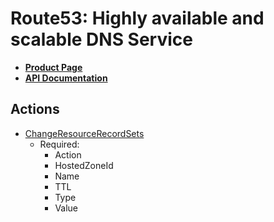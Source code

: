 # Route53: Highly available and scalable DNS Service

* **[Product Page](http://aws.amazon.com/route53/)**
* **[API Documentation](http://docs.aws.amazon.com/Route53/latest/APIReference/Welcome.html)**

## Actions

* [ChangeResourceRecordSets](http://docs.aws.amazon.com/Route53/latest/APIReference/API_ChangeResourceRecordSets.html)
  * Required:
      * Action
      * HostedZoneId
      * Name
      * TTL
      * Type
      * Value

